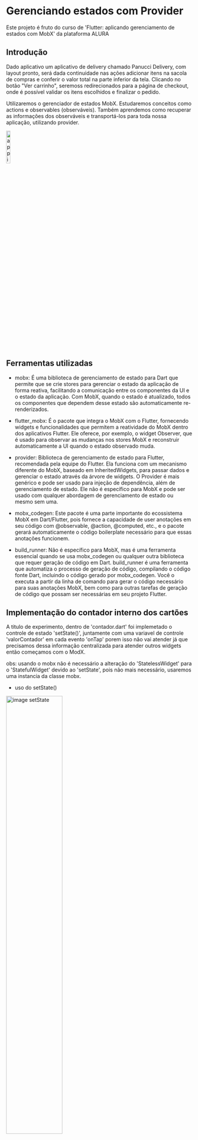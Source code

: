 # Gerenciando estados com Provider

Este projeto é fruto do curso de 'Flutter: aplicando gerenciamento de estados com MobX' da plataforma ALURA

## Introdução

  Dado aplicativo um aplicativo de delivery chamado Panucci Delivery, com layout pronto, será dada continuidade nas ações adicionar itens na sacola de compras e conferir o valor total na parte inferior da tela. Clicando no botão "Ver carrinho", seremoss redirecionados para a página de checkout, onde é possível validar os itens escolhidos e finalizar o pedido.

  Utilizaremos o gerenciador de estados MobX. Estudaremos conceitos como actions e observables (observáveis). Também aprendemos como recuperar as informações dos observáveis e transportá-los para toda nossa aplicação, utilizando provider.

<img src="info/app.inicial.png" alt="app inicial" style="width: 15%; display: block;"/>

## Ferramentas utilizadas

 - mobx: É uma biblioteca de gerenciamento de estado para Dart que permite que se crie stores para gerenciar o estado da aplicação de forma reativa, facilitando a comunicação entre os componentes da UI e o estado da aplicação. Com MobX, quando o estado é atualizado, todos os componentes que dependem desse estado são automaticamente re-renderizados.

- flutter_mobx: É o pacote que integra o MobX com o Flutter, fornecendo widgets e funcionalidades que permitem a reatividade do MobX dentro dos aplicativos Flutter. Ele oferece, por exemplo, o widget Observer, que é usado para observar as mudanças nos stores MobX e reconstruir automaticamente a UI quando o estado observado muda.

- provider: Biblioteca de gerenciamento de estado para Flutter, recomendada pela equipe do Flutter. Ela funciona com um mecanismo diferente do MobX, baseado em InheritedWidgets, para passar dados e gerenciar o estado através da árvore de widgets. O Provider é mais genérico e pode ser usado para injeção de dependência, além de gerenciamento de estado. Ele não é específico para MobX e pode ser usado com qualquer abordagem de gerenciamento de estado ou mesmo sem uma.

- mobx_codegen: Este pacote é uma parte importante do ecossistema MobX em Dart/Flutter, pois fornece a capacidade de user anotações em seu código com @observable, @action, @computed, etc., e o pacote gerará automaticamente o código boilerplate necessário para que essas anotações funcionem.  


- build_runner: Não é específico para MobX, mas é uma ferramenta essencial quando se usa mobx_codegen ou qualquer outra biblioteca que requer geração de código em Dart. build_runner é uma ferramenta que automatiza o processo de geração de código, compilando o código fonte Dart, incluindo o código gerado por mobx_codegen. Você o executa a partir da linha de comando para gerar o código necessário para suas anotações MobX, bem como para outras tarefas de geração de código que possam ser necessárias em seu projeto Flutter.

## Implementação do contador interno dos cartões

 A titulo de experimento, dentro de 'contador.dart' foi implemetado o controle de estado 'setState()',  juntamente com uma variavel de controle 'valorContador' em cada evento 'onTap' porem isso não vai atender já que precisamos dessa informação centralizada para atender outros widgets então começamos com o ModX.

obs: usando o mobx não é necessário a alteração do 'StatelessWidget' para o 'StatefulWidget' devido ao 'setState', pois não  mais necessário, usaremos uma instancia da classe mobx.

- uso do setState()

<img src="info/contador.incremento.inicial.png" alt="image setState" style="width: 55%; display: block;"/>


- uso da classe mobX 

<img src="info/store.mobx.png" alt="class mobx" style="width: 65%; display: block;"/>

- classe itemStore mobX 

<img src="info/itemStore.mobx.png" alt="" style="width: 65%; display: block;"/>

### veja aqui o processo de conversão de classes para mobX

- Primeiramente é necessário se escrever a classe com a sintaxe especifica

<img src="info/mobx.example.png" alt="examplos docs mobx" style="width: 65%; display: block;"/>

- depois é necessário geração da classe mobx através da linha de comando 'flutter pub run build_runner watch'

- mais informações no link abaixo

https://pub.dev/packages/mobx

### adicionando contador de itens
 
- Criada a classe 'ItemStore()', essa será adaptada  a classe 'Contador()', que retorna o widget (Row)com sinais '+', 'valor', '-' utilizada no cartão (Cart)

obs: necessário envolver o widget retornado(Row()) com a classe 'Observer' para que o mobX atualize o valor

- Agora que foi implementado o contador dos cartões utilizando o mobX,teremos tambem uma classe mobx para 'CarrinhoStore()' que será utilizada em Home() assim como em Contador() já que ela será responsavél pela atualização do carrinho
através do uso do 'provider'.

  Esse provider será acionado apartir de Main()

  - CarrinhoStore()

  <img src="info/carrinho_store.png" alt="CarrinhoStore mobx" style="width: 65%; display: block;"/>

  - Main()

  <img src="info/main.carrinho.provider.png" alt="CarrinhoStore mobx" style="width: 65%; display: block;"/>


  - Contador()


  <img src="info/contador.observer.png" alt="contador adaptada com carrinho" style="width: 65%; display: block;"/>

  - Home()

   <img src="info/home.obeserver.carrinho.png" alt="home observer" style="width: 65%; display: block;"/>


  - App()

   <img src="info/app.mobx.provider.png" alt="" style="width: 25%; display: block;"/>


### Modificando carrinho para usar lista

- Adaptação de CarrinhoStore() para trabalhar diretamente com array de item (listaItem)
obs: adoção da classe 'ObservableList' para permitir que o lenght do array seja usado em Home()  

 <img src="info/carrinho.store.usando.lista.png" alt="" style="width: 25%; display: block;"/>


- Adaptação da classe Cartao() onde será passado um paramtro item para Contador()

 <img src="info/cartao.paramtro.item.contador.png" alt="" style="width: 25%; display: block;"/>

- Adaptação da classe Contador() para que receba item como parametro e passe para os metodos da classe 'carrinhoStore'

 <img src="info/contador.parametro.item.png" alt="" style="width: 25%; display: block;"/>

- Adaptação da classe Home() para que utilize a propriedade 'lenght' do array 'listItem'


 <img src="info/home.obeserver.carrinho.png" alt="" style="width: 25%; display: block;"/>


 ### Utilização do conceito 'observável condicional' em total itens do carrinho

   Adaptação da classe CarrinhoStore() com a criação da variavel 'quantidadeItem' utlizando o conceito de 'observável condicional' que é a possibilidade de sempre estar atualizada quando 'listaItem' for modificada.

   obs: necessária a anotação '@computed'

  <img src="info/carrinho.computed.png" alt="" style="width: 35%; display: block;"/>

    - Adaptação da Home() que volta a utilizar a varíavel 'quantidadeItem'


  <img src="info/home.total.variavel.png" alt="" style="width: 35%; display: block;"/>  

 ### Utilização do conceito 'observável condicional' em apresentar o botão ver carrinho  

 - utilização do conceito de 'observavel condicional' para controlar se a lista esta vazia em CarrinhoStore()

 <img src="info/carrinho.controle.lista.vazia.png" alt="" style="width: 35%; display: block;"/>

 - Apresentação do botão somente quando existir itens selecionados ou a lista estiver preenchida com a utilização de uma condição ternária

<img src="info/home.ternario.apresenta.btn.carrinho.png" alt="" style="width: 35%; display: block;"/> 


## Conclusão totais carrinho store

- Criamos mais uma variavél 'totalDaCompra' com a anotação '@bservable' para termos acesso ao valor total de produtos selecionado e em seguida criamos o metodos 'atualizaTotalDaCompra' com a anotação '@action' para que atualiza o metodo observavél 'totalDaCompra'

 <img src="info/carrinho.total.valor.compra.png" alt="" style="width: 35%; display: block;"/>

- Na sequencia é atualizado em 'Home()' o valor total da compra concluido os totais apresentados.
 
  <img src="info/home.totalItensCarrinho.png" alt="" style="width: 35%; display: block;"/>




